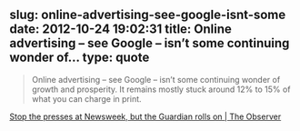 slug: online-advertising-see-google-isnt-some
date: 2012-10-24 19:02:31
title: Online advertising – see Google – isn’t some continuing wonder of...
type: quote
---

> Online advertising – see Google – isn’t some continuing wonder of growth and prosperity. It remains mostly stuck around 12% to 15% of what you can charge in print.

[Stop the presses at Newsweek, but the Guardian rolls on | The Observer](http://www.guardian.co.uk/media/2012/oct/21/stop-press-at-newsweek-guardian-rolls-on)
